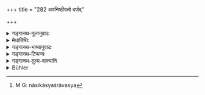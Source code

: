 +++
title = "282 अवनिष्ठीवतो दर्पाद्"

+++

<details><summary>गङ्गानथ-मूलानुवादः</summary>

If, out of arrogance, he spits, the king should have his two lips cut off; if he urinates, then his penis; and if he breaks wind, his anus.—(282)
</details>

<details><summary>मेधातिथिः</summary>

मूत्रेणावसिञ्चतो ऽभिमुखं वा तदवमानार्थं क्षिपतो ऽसत्य् अपि संस्पर्शे ऽवमानयते मूत्रेणेति निष्कर्तव्यः । समानफलत्वाद् एतस्यापि दण्डो ऽयम् । **निष्टीवनं** नासिकास्यश्रावः । तस्य[^२२९] घ्राणेन क्षेपे नासापुटच्छेदः, "येनाङ्गेन" (म्ध् ८.२७९) इत्य् उक्तत्वात् । **शर्धनं** कुत्सितो गुदशब्दः । **दर्पान्** न प्रमादात् ॥ ८.२८२ ॥


[^२२९]:
     M G: nāsikāsyaśrāvasya
</details>

<details><summary>गङ्गानथ-भाष्यानुवादः</summary>

If he sprinkles urine on his superior, or passes urine in his presence, with a view to insult him,—then, even though the urine may not actually touch the man, yet, in as much as he insults his superior with ‘urination,’ the penis shall he cut off.

This same rule applies to the case of *semen*; as the effect is the same in this ease also.

‘Spitting’ consists in letting the fluid pass out of the nostrils or the mouth. Hence if it is done through the nostrils, it is the nostrils that have to be cut off; in accordance with what has been said (under 279) regarding the punishment to be inflicted upon that limb with which the offence has been committed.

‘*Breaking wind*’—is making an improper sound with the anus.

All this is to be punished, when done ‘*out of arrogance*’ and not when done by chance.—(282)
</details>

<details><summary>गङ्गानथ-टिप्पन्यः</summary>

This verse is quoted in *Vivādaratnākara* (p. 268), which adds the following notes:—‘*Āvaniṣṭhīvato darpāt*’, through arrogance spitting on the superior,—‘*avamūtrayataḥ*,’ sprinkling urine,—‘*avaśardhayataḥ*,’ passing wind through the anus with a loud sound;—in *Aparārka* (p. 814), which takes it as prescribing the penalty for the *Śūdra* doing these things upon twice-born persons;—in *Parāśaramādhava* (Vyavahāra, p, 288);—in *Mitākṣarā*, (2. 115) where *Bālambhaṭṭī* remarks that the acts here mentioned are indications of disregard and contempt;—and in
*Vivādacintāmaṇi* (Calcutta, pp. 75 and 73).
</details>

<details><summary>गङ्गानथ-तुल्य-वाक्यानि</summary>

*Viṣṇu* (5.21-22).—‘If he spits on him, he shall lose both lips;—if he
breaks wind against him, his hind-parts.’

*Arthaśāstra* (p. 106).—‘If he touches one with unclean limbs, or with
the feet, or with spittings, he shall be fined 6 *Paṇas*; if with vomits or urine or ordure, 12 *Paṇas*; if he touches the body above the navel, the double of these; if on the head, then four times. This among equals. If one does all this to a superior, then the fine shall be double; half only if it is done inadvertently.’

*Nārada* (15-16. 27).—‘If, through arrogance, he spits on a superior,
the King shall have both his lips to be cut off; if he makes water on him, the penis: if he breaks wind against him, the buttocks.’

*Yājñavalkya* (2.213-214).—‘If one touches another person with ashes, or
mud, or dust,—the fine shall be 10 *Paṇa*.s; if he touches him with an unclean hand, or with the foot, or with spittings, the fine shall be double of that. This refers to the case of equals; if the offence is against another man’s wife, or against superior persons, the fine shall be double; if against inferiors, it shall be half; there is to be no punishment if all this is done under the influence of liquor and such things.’

*Kātyāyana* (Aparārka, p. 813).—‘The fine is to be quadrupled if one
touches another person with vomitings, urine or ordure; and sixfold if the middle of the body is touched; and eightfold, if the head is touched.’

*Hārīta* (Vivādaratnākara, p. 266).—‘If one of a lower caste catches
hold of the neck, or breasts or hair or mouth of a person of the higher caste, the fine shall be 30; 63, for uprooting his hair and for threatening him.’
</details>

<details><summary>Bühler</summary>

282	If out of arrogance he spits (on a superior), the king shall cause both his lips to be cut off; if he urines (on him), the penis; if he breaks wind (against him), the anus.
</details>
